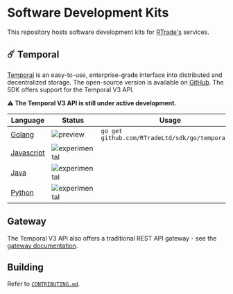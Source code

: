 # Software Development Kits

This repository hosts software development kits for
[RTrade's](https://www.rtradetechnologies.com/) services.

## ☄️ Temporal

[Temporal](https://temporal.cloud/) is an easy-to-use, enterprise-grade interface
into distributed and decentralized storage. The open-source version is available
on [GitHub](https://github.com/RTradeLtd/Temporal). The SDK offers support for
the Temporal V3 API.

**⚠️ The Temporal V3 API is still under active development.**

| Language                     | Status                                                                    | Usage                                            | Examples                      |
|------------------------------|---------------------------------------------------------------------------|--------------------------------------------------|-------------------------------|
| [Golang](/go/temporal)       | ![preview](https://img.shields.io/badge/status-preview-orange.svg) | `go get github.com/RTradeLtd/sdk/go/temporal...` | [`examples/go`](/examples/go) |
| [Javascript](/js/temporal)   | ![experimental](https://img.shields.io/badge/status-experimental-red.svg) |                                                  |                               |
| [Java](/java/cloud/temporal) | ![experimental](https://img.shields.io/badge/status-experimental-red.svg) |                                                  |                               |
| [Python](/py/temporal)   | ![experimental](https://img.shields.io/badge/status-experimental-red.svg) |                                                  |                               |

## Gateway

The Temporal V3 API also offers a traditional REST API gateway - see the
[gateway documentation](https://rtradeltd.github.io/sdk/gateway).

## Building

Refer to [`CONTRIBUTING.md`](/CONTRIBUTING.md).
